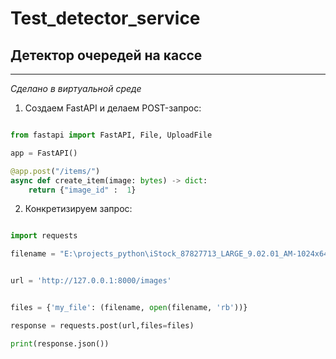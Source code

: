 # Test_detector_service
## Детектор очередей на кассе
____

*Сделано в виртуальной среде*

1. Создаем FastAPI и делаем POST-запрос: 

```python

from fastapi import FastAPI, File, UploadFile

app = FastAPI()

@app.post("/items/")
async def create_item(image: bytes) -> dict:
    return {"image_id" :  1}
```

2. Конкретизируем запрос:

```python

import requests

filename = "E:\projects_python\iStock_87827713_LARGE_9.02.01_AM-1024x640-696x435.jpg"


url = 'http://127.0.0.1:8000/images'


files = {'my_file': (filename, open(filename, 'rb'))}

response = requests.post(url,files=files)

print(response.json())

```
